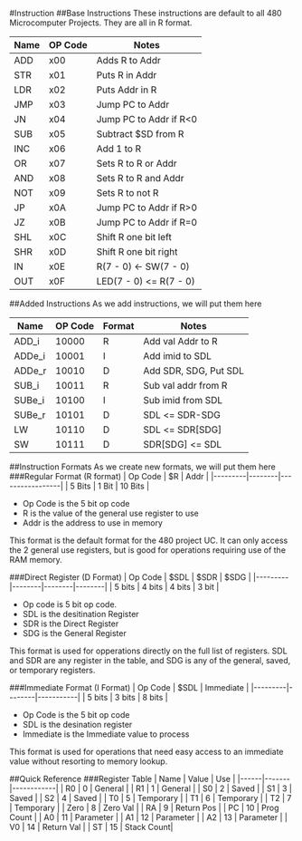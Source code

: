 #Instruction 
##Base Instructions
These instructions are default to all 480 Microcomputer Projects.
They are all in R format.  


| Name  | OP Code | Notes                  |
|-------|---------|------------------------|
| ADD   | x00     | Adds R to Addr         |
| STR   | x01     | Puts R in Addr         |
| LDR   | x02     | Puts Addr in R         |
| JMP   | x03     | Jump PC to Addr        |
| JN    | x04     | Jump PC to Addr if R<0 |
| SUB   | x05     | Subtract $SD from R    |
| INC   | x06     | Add 1 to R             |
| OR    | x07     | Sets R to R or Addr    |
| AND   | x08     | Sets R to R and Addr   |
| NOT   | x09     | Sets R to not R        |
| JP    | x0A     | Jump PC to Addr if R>0 |
| JZ    | x0B     | Jump PC to Addr if R=0 |
| SHL   | x0C     | Shift R one bit left   |
| SHR   | x0D     | Shift R one bit right  |
| IN    | x0E     | R(7 - 0) <- SW(7 - 0)  |
| OUT   | x0F     | LED(7 - 0) <= R(7 - 0) |

##Added Instructions
As we add instructions, we will put them here


| Name   | OP Code | Format |Notes                  |
|--------|---------|--------|-----------------------|
| ADD_i  | 10000   | R      | Add val Addr to R     |
| ADDe_i | 10001   | I      | Add imid to SDL       |
| ADDe_r | 10010   | D      | Add SDR, SDG, Put SDL |
| SUB_i  | 10011   | R      | Sub val addr from R   |
| SUBe_i | 10100   | I      | Sub imid from SDL     |
| SUBe_r | 10101   | D      | SDL <= SDR-SDG        |
| LW     | 10110   | D      | SDL <= SDR[SDG]       |
| SW     | 10111   | D      | SDR[SDG] <= SDL       |

  
##Instruction Formats
As we create new formats, we will put them here
###Regular Format (R format)
| Op Code | $R     | Addr            |
|---------|--------|-----------------|
| 5 Bits  | 1 Bit  | 10 Bits         |

- Op Code is the 5 bit op code
- R is the value of the general use register to use
- Addr is the address to use in memory

This format is the default format for the 480 project UC. It can only access the 2 general use registers, but is good for operations requiring use of the RAM memory.  

###Direct Register (D Format)
| Op Code | $SDL   | $SDR   | $SDG   | 
|---------|--------|--------|--------|
| 5 bits  | 4 bits | 4 bits | 3 bit  |

- Op code is 5 bit op code.  
- SDL is the desitination Register  
- SDR is the Direct Register  
- SDG is the General Register  

This format is used for opperations directly on the full list of registers. SDL and SDR are any register in the table, and SDG is any of the general, saved, or temporary registers.  

###Immediate Format (I Format)
| Op Code | $SDL   | Immediate |
|---------|--------|-----------|
| 5 bits  | 3 bits | 8 bits    |

- Op Code is the 5 bit op code
- SDL is the desination register
- Immediate is the Immediate value to process

This format is used for operations that need easy access to an immediate value without resorting to memory lookup.  

##Quick Reference
###Register Table
| Name | Value | Use        |
|------|-------|------------|
| R0   | 0     | General    |
| R1   | 1     | General    |
| S0   | 2     | Saved      |
| S1   | 3     | Saved      |
| S2   | 4     | Saved      |
| T0   | 5     | Temporary  |
| T1   | 6     | Temporary  |
| T2   | 7     | Temporary  |
| Zero | 8     | Zero Val   |
| RA   | 9     | Return Pos |
| PC   | 10    | Prog Count |
| A0   | 11    | Parameter  |
| A1   | 12    | Parameter  |
| A2   | 13    | Parameter  |
| V0   | 14    | Return Val |
| ST   | 15    | Stack Count|